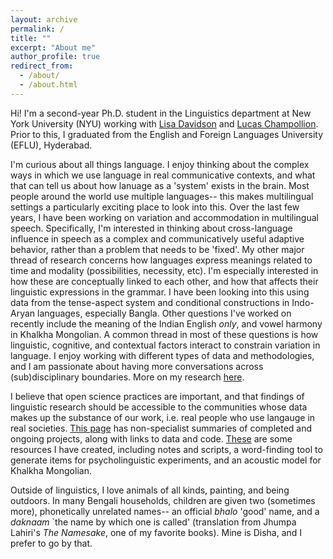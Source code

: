 ```yaml
---
layout: archive
permalink: /
title: ""
excerpt: "About me"
author_profile: true
redirect_from: 
  - /about/
  - /about.html
---
```


Hi! I'm a second-year Ph.D. student in the Linguistics department at New York University (NYU) working with <a href="https://wp.nyu.edu/lisa_davidson/" target="_blank">Lisa Davidson</a> and <a href= "https://champollion.com/" target="_blank">Lucas Champollion</a>. Prior to this, I graduated from the English and Foreign Languages University (EFLU), Hyderabad. 

I'm curious about all things language. I enjoy thinking about the complex ways in which we use language in real communicative contexts, and what that can tell us about how lanuage as a 'system' exists in the brain. Most people around the world use multiple languages-- this makes multilingual settings a particularly exciting place to look into this. Over the last few years, I have been working on variation and accommodation in multilingual speech. Specifically, I'm interested in thinking about cross-language influence in speech as a complex and communicatively useful adaptive behavior, rather than a problem that needs to be 'fixed'. 
My other major thread of research concerns how languages express meanings related to time and modality (possibilities, necessity, etc). I'm especially interested in how these are conceptually linked to each other, and how that affects their linguistic expressions in the grammar. I have been looking into this using data from the tense-aspect system and conditional constructions in Indo-Aryan languages, especially Bangla.
Other questions I've worked on recently include the meaning of the Indian English _only_, and vowel harmony in Khalkha Mongolian. A common thread in most of these questions is how linguistic, cognitive, and contextual factors interact to constrain variation in language. I enjoy working with different types of data and methodologies, and I am passionate about having more conversations across (sub)disciplinary boundaries. More on my research [here](research.html).

I believe that open science practices are important, and that findings of linguistic research should be accessible to the communities whose data makes up the substance of our work, i.e. real people who use langauge in real societies. [This page](research.html) has non-specialist summaries of completed and ongoing projects, along with links to data and code. [These](resources.html) are some resources I have created, including notes and scripts, a word-finding tool to generate items for psycholinguistic experiments, and an acoustic model for Khalkha Mongolian. 

Outside of linguistics, I love animals of all kinds, painting, and being outdoors. In many Bengali households, children are given two (sometimes more), phonetically unrelated names-- an official _bhalo_ 'good' name, and a _daknaam_ `the name by which one is called' (translation from Jhumpa Lahiri's _The Namesake_, one of my favorite books). Mine is Disha, and I prefer to go by that. 